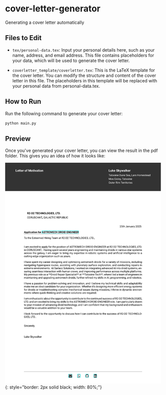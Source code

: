 # cover-letter-generator
Generating a cover letter automatically

## Files to Edit
- `tex/personal-data.tex`: Input your personal details here, such as your name, address, and email address. This file contains placeholders for your data, which will be used to generate the cover letter.

- `coverletter_template/coverletter.tex`: This is the LaTeX template for the cover letter. You can modify the structure and content of the cover letter in this file. The placeholders in this template will be replaced with your personal data from personal-data.tex.

## How to Run
Run the following command to generate your cover letter:
```bash
python main.py
```

## Preview
Once you've generated your cover letter, you can view the result in the pdf folder. 
This gives you an idea of how it looks like:

![Cover Letter Preview](images/coverletter.png){: style="border: 2px solid black; width: 80%;"}



